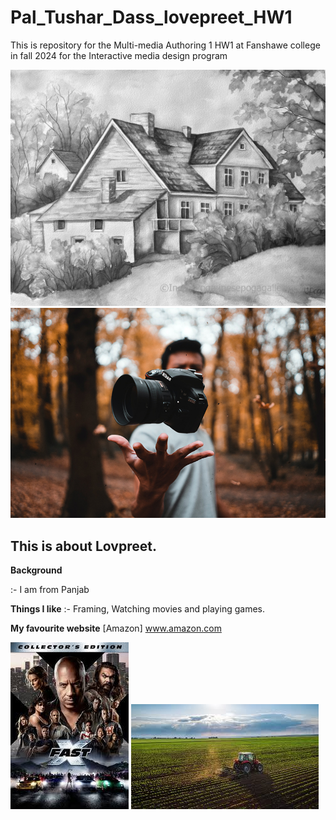 # Pal_Tushar_Dass_lovepreet_HW1
This is repository for the Multi-media Authoring 1 HW1 at Fanshawe college in fall 2024 for the Interactive media design program

![Fender Telecaster](images/a.webp)
![Fender Telecaster](images/b.bb.jpg)

## This is about Lovpreet.

**Background**

:- I am from Panjab

**Things I like**
:- Framing, Watching movies and playing games.

**My favourite website**
[Amazon] www.amazon.com

![Fender Telecaster](images/bd.jpeg)
![Fender Telecaster](images/ab.jpeg)